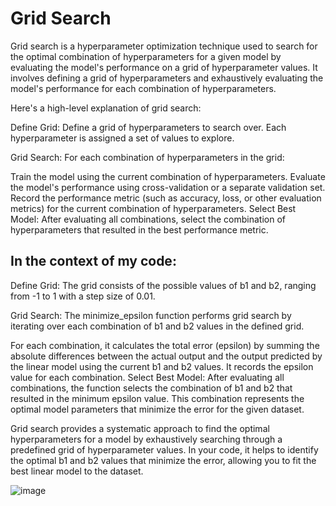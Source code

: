 # Grid Search

Grid search is a hyperparameter optimization technique used to search for the optimal combination of hyperparameters for a given model by evaluating the model's performance on a grid of hyperparameter values. It involves defining a grid of hyperparameters and exhaustively evaluating the model's performance for each combination of hyperparameters.

Here's a high-level explanation of grid search:

Define Grid: Define a grid of hyperparameters to search over. Each hyperparameter is assigned a set of values to explore.

Grid Search: For each combination of hyperparameters in the grid:

Train the model using the current combination of hyperparameters.
Evaluate the model's performance using cross-validation or a separate validation set.
Record the performance metric (such as accuracy, loss, or other evaluation metrics) for the current combination of hyperparameters.
Select Best Model: After evaluating all combinations, select the combination of hyperparameters that resulted in the best performance metric.

## In the context of my code:

Define Grid: The grid consists of the possible values of b1 and b2, ranging from -1 to 1 with a step size of 0.01.

Grid Search: The minimize_epsilon function performs grid search by iterating over each combination of b1 and b2 values in the defined grid.

For each combination, it calculates the total error (epsilon) by summing the absolute differences between the actual output and the output predicted by the linear model using the current b1 and b2 values.
It records the epsilon value for each combination.
Select Best Model: After evaluating all combinations, the function selects the combination of b1 and b2 that resulted in the minimum epsilon value. This combination represents the optimal model parameters that minimize the error for the given dataset.

Grid search provides a systematic approach to find the optimal hyperparameters for a model by exhaustively searching through a predefined grid of hyperparameter values. In your code, it helps to identify the optimal b1 and b2 values that minimize the error, allowing you to fit the best linear model to the dataset.

![image](https://github.com/ShriramJayanth/BUDDI.AI---Assignments/assets/131799455/e6867d60-fc95-45df-8015-9a5c1d13623a)
